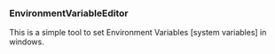 ### EnvironmentVariableEditor

This is a simple tool to set Environment Variables [system variables] in windows. 

